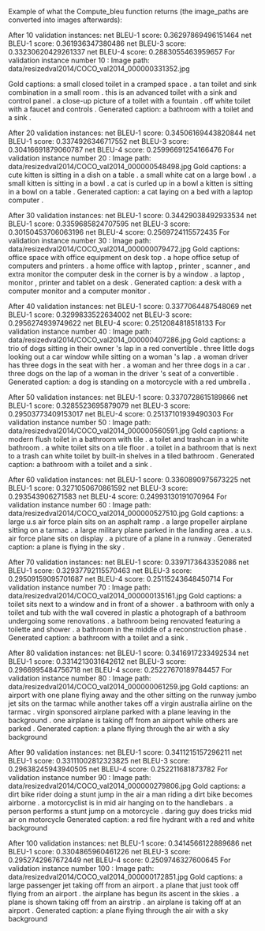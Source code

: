 Example of what the Compute_bleu function returns (the image_paths are converted into images afterwards):

After 10 validation instances:
net BLEU-1 score: 0.36297869496151464
net BLEU-1 score: 0.361936347380486
net BLEU-3 score: 0.33230620429261337
net BLEU-4 score: 0.2883055463959657
For validation instance number 10 :
Image path: data/resizedval2014/COCO_val2014_000000331352.jpg

Gold captions:
<start> a small closed toilet in a cramped space . <end>
<start> a tan toilet and sink combination in a small room . <end>
<start> this is an advanced toilet with a sink and control panel . <end>
<start> a close-up picture of a toilet with a fountain . <end>
<start> off white toilet with a faucet and controls . <end>
Generated caption: <start> a bathroom with a toilet and a sink . <end>

After 20 validation instances:
net BLEU-1 score: 0.34506169443820844
net BLEU-1 score: 0.3374926346717552
net BLEU-3 score: 0.30416691879060787
net BLEU-4 score: 0.25996691254166476
For validation instance number 20 :
Image path: data/resizedval2014/COCO_val2014_000000548498.jpg
Gold captions:
<start> a cute kitten is sitting in a dish on a table . <end>
<start> a small white cat on a large bowl . <end>
<start> a small kitten is sitting in a bowl . <end>
<start> a cat is curled up in a bowl <end>
<start> a kitten is sitting in a bowl on a table . <end>
Generated caption: <start> a cat laying on a bed with a laptop computer . <end>

After 30 validation instances:
net BLEU-1 score: 0.34429038492933534
net BLEU-1 score: 0.3359685824707595
net BLEU-3 score: 0.30150453706063196
net BLEU-4 score: 0.2569724115572435
For validation instance number 30 :
Image path: data/resizedval2014/COCO_val2014_000000079472.jpg
Gold captions:
<start> office space with office equipment on desk top . <end>
<start> a hope office setup of computers and printers . <end>
<start> a home office with laptop , printer , scanner , and extra monitor <end>
<start> the computer desk in the corner is by a window . <end>
<start> a laptop , monitor , printer and tablet on a desk . <end>
Generated caption: <start> a desk with a computer monitor and a computer monitor . <end>

After 40 validation instances:
net BLEU-1 score: 0.3377064487548069
net BLEU-1 score: 0.3299833522634002
net BLEU-3 score: 0.2956274939749622
net BLEU-4 score: 0.2512084818518133
For validation instance number 40 :
Image path: data/resizedval2014/COCO_val2014_000000407286.jpg
Gold captions:
<start> a trio of dogs sitting in their owner 's lap in a red convertible . <end>
<start> three little dogs looking out a car window while sitting on a woman 's lap . <end>
<start> a woman driver has three dogs in the seat with her . <end>
<start> a woman and her three dogs in a car . <end>
<start> three dogs on the lap of a woman in the driver 's seat of a convertible . <end>
Generated caption: <start> a dog is standing on a motorcycle with a red umbrella . <end>

After 50 validation instances:
net BLEU-1 score: 0.3370728615189866
net BLEU-1 score: 0.3285523695879079
net BLEU-3 score: 0.29503773409153017
net BLEU-4 score: 0.25137101939490303
For validation instance number 50 :
Image path: data/resizedval2014/COCO_val2014_000000560591.jpg
Gold captions:
<start> a modern flush toilet in a bathroom with tile . <end>
<start> a toilet and trashcan in a white bathroom . <end>
<start> a white toilet sits on a tile floor . <end>
<start> a toilet in a bathroom that is next to a trash can <end>
<start> white toilet by built-in shelves in a tiled bathroom . <end>
Generated caption: <start> a bathroom with a toilet and a sink . <end>

After 60 validation instances:
net BLEU-1 score: 0.3360890975673225
net BLEU-1 score: 0.3271050670861592
net BLEU-3 score: 0.293543906271583
net BLEU-4 score: 0.24993130191070964
For validation instance number 60 :
Image path: data/resizedval2014/COCO_val2014_000000527510.jpg
Gold captions:
<start> a large u.s air force plain sits on an asphalt ramp . <end>
<start> a large propeller airplane sitting on a tarmac . <end>
<start> a large military plane parked in the landing area . <end>
<start> a u.s. air force plane sits on display . <end>
<start> a picture of a plane in a runway . <end>
Generated caption: <start> a plane is flying in the sky . <end>

After 70 validation instances:
net BLEU-1 score: 0.3397173643352086
net BLEU-1 score: 0.32937792115570463
net BLEU-3 score: 0.29509159095701687
net BLEU-4 score: 0.25115243648450714
For validation instance number 70 :
Image path: data/resizedval2014/COCO_val2014_000000135161.jpg
Gold captions:
<start> a toilet sits next to a window and in front of a shower . <end>
<start> a bathroom with only a toilet and tub with the wall covered in plastic <end>
<start> a photograph of a bathroom undergoing some renovations . <end>
<start> a bathroom being renovated featuring a toilette and shower . <end>
<start> a bathroom in the middle of a reconstruction phase . <end>
Generated caption: <start> a bathroom with a toilet and a sink . <end>

After 80 validation instances:
net BLEU-1 score: 0.3416917233492534
net BLEU-1 score: 0.3314213031642612
net BLEU-3 score: 0.2966995484756718
net BLEU-4 score: 0.25227670189784457
For validation instance number 80 :
Image path: data/resizedval2014/COCO_val2014_000000061259.jpg
Gold captions:
<start> an airport with one plane flying away and the other sitting on the runway <end>
<start> jumbo jet sits on the tarmac while another takes off <end>
<start> a virgin australia airline on the tarmac . <end>
<start> virgin sponsored airplane parked with a plane leaving in the background . <end>
<start> one airplane is taking off from an airport while others are parked . <end>
Generated caption: <start> a plane flying through the air with a sky background <end>

After 90 validation instances:
net BLEU-1 score: 0.3411215157296211
net BLEU-1 score: 0.33111002812323825
net BLEU-3 score: 0.29638245943940505
net BLEU-4 score: 0.252211681873782
For validation instance number 90 :
Image path: data/resizedval2014/COCO_val2014_000000279806.jpg
Gold captions:
<start> a dirt bike rider doing a stunt jump in the air <end>
<start> a man riding a dirt bike becomes airborne . <end>
<start> a motorcyclist is in mid air hanging on to the handlebars . <end>
<start> a person performs a stunt jump on a motorcycle . <end>
<start> daring guy does tricks mid air on motorcycle <end>
Generated caption: <start> a red fire hydrant with a red and white background <end>

After 100 validation instances:
net BLEU-1 score: 0.3414566122889686
net BLEU-1 score: 0.3304865960461226
net BLEU-3 score: 0.2952742967672449
net BLEU-4 score: 0.2509746327600645
For validation instance number 100 :
Image path: data/resizedval2014/COCO_val2014_000000172851.jpg
Gold captions:
<start> a large passenger jet taking off from an airport . <end>
<start> a plane that just took off flying from an airport . <end>
<start> the airplane has begun its ascent in the skies . <end>
<start> a plane is shown taking off from an airstrip . <end>
<start> an airplane is taking off at an airport . <end>
Generated caption: <start> a plane flying through the air with a sky background <end>


